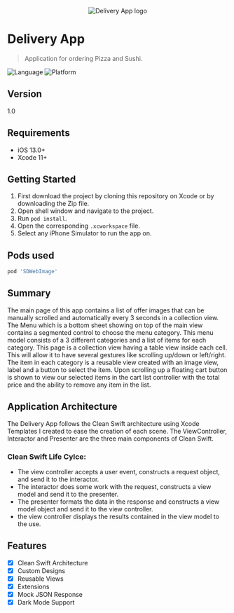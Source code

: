<p align="center" >
  <img src="https://user-images.githubusercontent.com/18611539/138923029-1967467b-b663-4756-aa90-93ce4c2f8ba8.png" title="Delivery App logo" float=left>
</p>

# Delivery App
> Application for ordering Pizza and Sushi.

![Language](https://img.shields.io/badge/Swift-5.0-orange.svg?style=flat)
![Platform](https://img.shields.io/cocoapods/p/LFAlertController.svg?style=flat)

## Version

1.0

## Requirements

- iOS 13.0+
- Xcode 11+

## Getting Started

1. First download the project by cloning this repository on Xcode or by downloading the Zip file.
2. Open shell window and navigate to the project.
3. Run `pod install`.
4. Open the corresponding `.xcworkspace` file.
5. Select any iPhone Simulator to run the app on.

## Pods used

```ruby
pod 'SDWebImage'
```

## Summary

The main page of this app contains a list of offer images that can be manually scrolled and automatically every 3 seconds in a collection view.
The Menu which is a bottom sheet showing on top of the main view contains a segmented control to choose the menu category. This menu model consists of a 3 different categories and a list of items for each category. This page is a collection view having a table view inside each cell. This will allow it to have several gestures like scrolling up/down or left/right. The item in each category is a reusable view created with an image view, label and a button to select the item. Upon scrolling up a floating cart button is shown to view our selected items in the cart list controller with the total price and the ability to remove any item in the list.

## Application Architecture

The Delivery App follows the Clean Swift architecture using Xcode Templates I created to ease the creation of each scene. The ViewController, Interactor and Presenter are the three main components of Clean Swift.
### Clean Swift Life Cylce: 
- The view controller accepts a user event, constructs a request object, and send it to the interactor.
- The interactor does some work with the request, constructs a view model and send it to the presenter.
- The presenter formats the data in the response and constructs a view model object and send it to the view controller.
- the view controller displays the results contained in the view model to the use.

## Features

- [x] Clean Swift Architecture
- [x] Custom Designs
- [x] Reusable Views
- [x] Extensions
- [x] Mock JSON Response
- [x] Dark Mode Support
